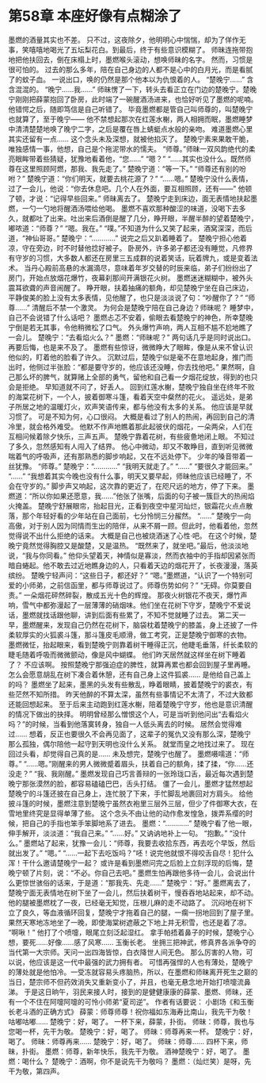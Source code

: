 # 第58章 本座好像有点糊涂了
墨燃的酒量其实也不差。
只不过，这夜除夕，他明明心中惴惴，却为了佯作无事，笑嘻嘻地喝光了五坛梨花白。到最后，终于有些意识模糊了。
师昧连拖带抱地把他扶回去，倒在床榻上时，墨燃喉头滚动，想唤师昧的名字。
然而，习惯是很可怕的。
过去的那么多年，陪在自己身边的人都不是心中的白月光，而是看腻了的蚊子血。
一说出口，唤的仍然是那个他本以为仇恨着的人。
“楚晚宁……”
含含混混的。
“晚宁……我……”
师昧愣了一下，转头去看正立在门边的楚晚宁。楚晚宁刚刚把薛蒙抱回了卧房，此时端了一碗醒酒汤进来，也恰好听见了墨燃的呢喃。
他错愕之后，随即笃信是自己听错了。
毕竟墨燃都是管自己叫师尊的，叫楚晚宁也就算了，至于晚宁——
他不禁想起那次在红莲水榭，两人相拥而眠，墨燃睡梦中清清楚楚地唤了晚宁二字，之后是覆在唇上蜻蜓点水般的亲吻。
难道墨燃心里其实还留有一点……
这个念头未及深想，就被他掐灭了。
楚晚宁素来果敢干脆，唯独感情一事，他想，自己是个拖泥带水的懦夫。
“师尊。”师昧一双风韵绝代的柔亮眼眸带着些猜疑，犹豫地看着他，“您……”
“嗯？”
“……其实也没什么。既然师尊在这里照顾阿燃，那我、我先走了。”
楚晚宁道：“等一下。”
“师尊还有别的吩咐？”
楚晚宁道：“你们明天，就要去桃花源了？”
“……嗯。”
楚晚宁没什么表情，过了一会儿，他说：“你去休息吧。几个人在外面，要互相照顾，还有——”
他顿了顿，才说：“记得早些回来。”
师昧离去了。
楚晚宁走到床边，面无表情地扶起墨燃，一勺一勺地将醒酒汤喂给他喝。
墨燃不喜欢那种酸涩的味道，没喝下去多久，就都吐了出来。吐出来后酒倒是醒了几分，睁开眼，半醒半醉的望着楚晚宁，嘟哝道：“师尊？”
“嗯。我在。”
“噗。”不知道为什么又笑了起来，酒窝深深，而后道，“神仙哥哥。”
楚晚宁：“…………”
说完之后又趴着睡着了。
楚晚宁担心他着凉，守在旁边，时不时替他捻好被子。
卧房外，许多弟子都还没有睡觉，凡修界有守岁的习惯，大多数人都还在房里三五成群的说着笑话，玩着牌九，或是变着法术。
当丹心殿前高悬的水漏滴尽，意味着年岁交替的时辰来临，弟子们纷纷出了房门，开始点放烟花爆竹，夜幕刹那间开满银花火树。
墨燃迷迷糊糊中，被外头震耳欲聋的声音闹醒了。
睁开眼，扶着抽痛的额角，却见楚晚宁坐在自己床边，平静俊美的脸上没有太多表情，见他醒了，也只是淡淡说了句：“吵醒你了？”
“师尊……”
清醒后不禁一个激灵。
为何会是楚晚宁陪在自己身边？师昧呢？
睡梦中，自己不会说错了什么话吧？
墨燃忐忑不安着，偷眼去看楚晚宁的神色，所幸楚晚宁倒是若无其事，令他稍微松了口气。
外头爆竹声响，两人互相不尴不尬地瞧了一会儿。
楚晚宁：“去看焰火么？”
墨燃：“师昧呢？”
两句话几乎是同时说出口。
再要后悔，也是来不及了。
墨燃有些惊讶，微微睁大了眼眸，像是从来不曾认识他似的，盯着他的脸看了许久。
沉默过后，楚晚宁似是毫不在意地起身，推门而出时，他侧过半张脸：“都是要守岁的，他应该还没睡，你去找他吧。”
果然啊，自己那么坏的脾气，就算赌上全部的勇气，留他和自己看一夕烟花绽放，得到的也只会是拒绝。
早知道就不问了，好丢人。
回到红莲水榭，楚晚宁独自坐在终年不败的海棠花树下，一个人，披着御寒斗篷，看着天空中粲然的花火。
遥远处，是弟子所居之地的温暖灯火，欢声笑语传来，都与他没有太多的关系。
他应该是早就习惯了。
可是不知为何，心口很闷。
大概是看过了别人的热闹，再回到自己的清冷里，就会格外难受。
他默不作声地瞧着那此起彼伏的烟花，一朵两朵，人们在互相问候着除夕快乐，三声五声。
楚晚宁靠着花树，有些疲惫地闭上眼。
不知过了多久，忽然感知有人闯入了结界。
他心中微动，却又不敢睁目，直到听见微微喘着气的呼吸声，还有那熟悉的脚步响起，又在不远处停下。
少年的嗓音带着一丝犹豫。
“师尊。”
楚晚宁：“…………”
“我明天就走了。”
“……”
“要很久才能回来。”
“……”
“我想着其实今晚也没有什么事，明天又要早起，师昧他应该已经睡了，不会在守岁的。”
脚步声又响起，这次靠的更近了，在咫尺远的地方，停了下来。
墨燃道：“所以你如果还愿意，我……”他张了张嘴，后面的句子被一簇巨大的热闹焰火掩盖。
楚晚宁舒展眼帘，抬起目光，正看到夜空中星河灿烂，银霜花火点点散落，那个年轻好看的少年站在自己面前，七分怜悯三分赧然。
“……”
楚晚宁一向高傲，对于别人因为同情而生出的陪伴，从来不屑一顾。但此时，他看着他，忽然觉得说不出什么拒绝的话来。
大概是自己也被烧酒迷了心性·吧。
在这个时候，楚晚宁竟然觉得胸腔又是酸楚，又是温热。
“既然来了，就坐吧。”最后，他淡淡地说，“我与你同看。”
他仰头望着天，神情似是寡淡，然而衣袖中的手指却因紧张而暗自蜷起。他不敢去过近地瞧身边的人，只看着天边的烟花开了，长夜漫漫，落英缤纷。
楚晚宁轻声问：“这些日子，都还好？”
“嗯。”墨燃道，“认识了一个特别可爱的小师弟，之前信函里，都与师尊说过了。师尊伤势如何？”
“无碍。你莫要自责。”
一朵烟花砰然碎裂，散成五光十色的辉煌。
那夜火树银花不夜天，爆竹声响，雪气中都弥漫起了一层薄薄的硝烟味。他们坐在花树下守岁，楚晚宁不爱说话，墨燃就找话跟他聊，讲到后面有些累了，不知不觉就睡了过去。
第二天一早，墨燃醒来，发现自己仍然在花树下，脑袋枕着楚晚宁的膝盖，身上还披了一件柔软厚实的火狐裘斗篷，那斗篷皮毛顺滑，做工考究，正是楚晚宁御寒的衣物。
墨燃微怔，抬起眼来，看到楚晚宁则靠着树干睡得正沉，他睫毛垂落，纤长柔软的睫毛随着呼吸而微微颤动，像是风中蝴蝶。
他们昨天居然就这样坐在树下睡着了？
不应该啊。
按照楚晚宁那强迫症的脾性，就算再累也都会回到屋子里再睡。怎么会愿意胡乱在树下凑合着休憩，还有自己身上这件狐裘……
是他给自己盖上的吗？
墨燃坐了起来，墨黑的头发有些散乱，睁着眼睛，披着楚晚宁的裘衣，有些茫然不知所措。
昨天他醉的不算太深，虽然有些事情记不太清了，不过大致都还能回想起来。
至于后来主动跑到红莲水榭，陪着楚晚宁守岁，他也是意识清醒的情况下做出的抉择。
明明曾经那么憎恨这个人，可是当听到他问出“去看焰火吗？”的时候，当看到他落寞转身，独自一人低头离去的时候。
居然会觉得难过……
想着，反正也要很久不会再见面了，这辈子的冤仇又没有那么深，楚晚宁那么孤独，偶尔陪他一起守到天明也没什么关系。
就堂而皇之地找过来了。
现在回过头看，却觉得自己真的是……
未及想完，楚晚宁也醒了。
墨燃嗫嚅道：“师尊。”
“……嗯。”刚醒来的男人微微蹙着眉头，扶着自己的额角，揉了揉，“你……还没走？”
“我、我刚醒。”
墨燃发现自己巧言善辩的一张玲珑口舌，最近每次遇到楚晚宁那张漠然的脸，都容易磕磕巴巴，舌头打结。
僵了一会儿，墨燃才猛然想起楚晚宁的斗篷还披在自己身上，连忙脱了下来，手忙脚乱地裹回对方肩头。
给他披斗篷的时候，墨燃注意到楚晚宁虽然衣袍里三层外三层，但少了件御寒大衣，在雪地里终究是显得单薄了些。
这个念头不由让他的动作愈发惶急，拨弄系缨的时候，把自己的手指也笨手笨脚地系了进去。
墨燃：“…………”
楚晚宁看了他一眼，伸手解开，淡淡道：“我自己来。”
“……好。”
又讷讷地补上一句。
“抱歉。”
“没什么。”
墨燃站了起来，犹豫一会儿：“师尊，我要去收拾东西，再去吃个早饭，然后就出发了。”
“嗯。”
“……一起下去吃饭吗？”呸！说完他就恨不得咬舌自尽！犯什么浑！干什么邀请楚晚宁一起？
或许是看到墨燃问完之后脸上立刻浮现的后悔，楚晚宁顿了片刻，说：“不必。你自己去吧。”
墨燃生怕再跟他多待一会儿，会说出什么更惊世骇俗的话来，于是道：“那我先、先走……”
楚晚宁：“好。”
墨燃离去了，楚晚宁面无表情地在树下坐了一会儿，然后扶着树干，慢吞吞地站起来，却不动。
他的腿被墨燃枕了一夜，已经毫无知觉，压根儿麻的走不动路了。
沉闷地在树下立了良久，等血液循环回复，楚晚宁才拖着自己的腿，一瘸一拐地回到了屋子里。
果然天寒地冻地坐了一晚，即使海棠树遮蔽之下地上并无积雪，也还是着了凉。
“啊啾！”
他打了个喷嚏，眼尾立刻泛起湿红。
拿手帕捂着鼻子的时候，楚晚宁心想，要死……好像……感了风寒……
玉衡长老。
坐拥三把神武，修真界各派争夺的当代第一大宗师。天问一出四海皆惊，白衣降世人间无色。
那么厉害的人物，可以说，他应该是这一代中最强的武力拥有者。
可惜再强悍的人也有薄处，楚晚宁的薄处就是他怕冷。一受冻就容易头疼脑热，所以，在墨燃和师昧离开死生之巅的当日，楚宗师不但药效消失又重新变小了，并且，也毫无悬念地开始打喷嚏流鼻涕。
于是这日晌午，羽民来接人时，接到的是健健康康的薛蒙、墨燃、师昧，还有一个不住在阿嚏阿嚏的可怜小师弟“夏司逆”。
作者有话要说：
小剧场《和玉衡长老斗酒的正确方式》
薛蒙：师尊师尊！祝你福如东海寿比南山，我先干为敬！咕嘟咕嘟……
楚晚宁：好，喝了。
一杯下来，薛蒙，扑街。
师昧：师尊，我也与您喝一杯，先干为敬。
楚晚宁：好，喝了。
师昧：师尊再来一杯。
楚晚宁：好，喝了。
师昧：师尊再来……
楚晚宁：好，喝了。
师昧：师尊……
四杯下来，师昧，扑街。
墨燃：师尊，新年快乐，我先干为敬。
酒神楚晚宁：好，喝了。
墨燃：喝什么？
楚晚宁：酒啊，你不是说先干为敬吗？
墨燃：（灿烂笑）是呀，先干为敬，第四声。
